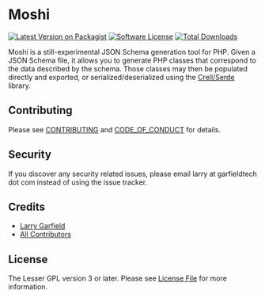 # Moshi

[![Latest Version on Packagist][ico-version]][link-packagist]
[![Software License][ico-license]](LICENSE.md)
[![Total Downloads][ico-downloads]][link-downloads]


Moshi is a still-experimental JSON Schema generation tool for PHP.  Given a JSON Schema file, it allows you to generate PHP classes that correspond to the data described by the schema.  Those classes may then be populated directly and exported, or serialized/deserialized using the [Crell/Serde](https://www.github.com/Crell/Serde) library.

## Contributing

Please see [CONTRIBUTING](CONTRIBUTING.md) and [CODE_OF_CONDUCT](CODE_OF_CONDUCT.md) for details.

## Security

If you discover any security related issues, please email larry at garfieldtech dot com instead of using the issue tracker.

## Credits

- [Larry Garfield][link-author]
- [All Contributors][link-contributors]

## License

The Lesser GPL version 3 or later. Please see [License File](LICENSE.md) for more information.

[ico-version]: https://img.shields.io/packagist/v/Crell/Moshi.svg?style=flat-square
[ico-license]: https://img.shields.io/badge/License-LGPLv3-green.svg?style=flat-square
[ico-downloads]: https://img.shields.io/packagist/dt/Crell/Moshi.svg?style=flat-square

[link-packagist]: https://packagist.org/packages/Crell/Moshi
[link-scrutinizer]: https://scrutinizer-ci.com/g/Crell/Moshi/code-structure
[link-code-quality]: https://scrutinizer-ci.com/g/Crell/Moshi
[link-downloads]: https://packagist.org/packages/Crell/Moshi
[link-author]: https://github.com/Crell
[link-contributors]: ../../contributors
